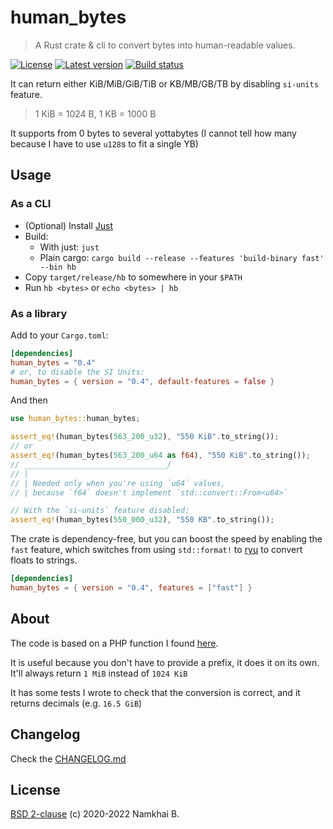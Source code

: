 # human_bytes

> A Rust crate & cli to convert bytes into human-readable values.

[![License](https://img.shields.io/crates/l/human_bytes?style=flat-square)](https://gitlab.com/forkbomb9/human_bytes-rs/-/blob/master/LICENSE)
[![Latest version](https://img.shields.io/crates/v/human_bytes?style=flat-square)](https://crates.io/crates/human_bytes)
[![Build status](https://img.shields.io/gitlab/pipeline/forkbomb9/human_bytes-rs?style=flat-square)]()

It can return either KiB/MiB/GiB/TiB or KB/MB/GB/TB by disabling `si-units` feature.

> 1 KiB = 1024 B, 1 KB = 1000 B

It supports from 0 bytes to several yottabytes (I cannot tell how many because I have to use `u128`s
to fit a single YB)

## Usage

### As a CLI

* (Optional) Install [Just](https://just.systems/)
* Build:
  - With just: `just`
  - Plain cargo: `cargo build --release --features 'build-binary fast' --bin hb`
* Copy `target/release/hb` to somewhere in your `$PATH`
* Run `hb <bytes>` or `echo <bytes> | hb`

### As a library

Add to your `Cargo.toml`:

```toml
[dependencies]
human_bytes = "0.4"
# or, to disable the SI Units:
human_bytes = { version = "0.4", default-features = false }
```

And then

```rust
use human_bytes::human_bytes;

assert_eq!(human_bytes(563_200_u32), "550 KiB".to_string());
// or
assert_eq!(human_bytes(563_200_u64 as f64), "550 KiB".to_string());
// ________________________________/
// |
// | Needed only when you're using `u64` values,
// | because `f64` doesn't implement `std::convert::From<u64>`

// With the `si-units` feature disabled:
assert_eq!(human_bytes(550_000_u32), "550 KB".to_string());
```

The crate is dependency-free, but you can boost the speed by enabling the `fast` feature,
which switches from using `std::format!` to [ryu](https://github.com/dtolnay/ryu)
to convert floats to strings.

```toml
[dependencies]
human_bytes = { version = "0.4", features = ["fast"] }
```

## About
The code is based on a PHP function I found [here](https://math.stackexchange.com/questions/247444/explain-convertion-algorithm-from-bytes-to-kb-mb-gb).

It is useful because you don't have to provide a prefix, it does it on its own.
It'll always return `1 MiB` instead of `1024 KiB`

It has some tests I wrote to check that the conversion is correct, and it returns decimals (e.g. `16.5 GiB`)

## Changelog
Check the [CHANGELOG.md](./CHANGELOG.md)

## License
[BSD 2-clause](./LICENSE) (c) 2020-2022 Namkhai B.
